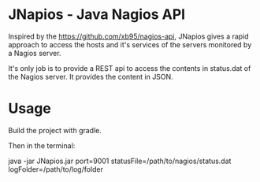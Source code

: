 JNapios - Java Nagios API
=======

Inspired by the https://github.com/xb95/nagios-api, JNapios gives a rapid approach to access the hosts and it's services of the servers monitored by a Nagios server.

It's only job is to provide a REST api to access the contents in status.dat of the Nagios server. It provides the content in JSON.

Usage
======

Build the project with gradle.

Then in the terminal:

java -jar JNapios.jar port=9001 statusFile=/path/to/nagios/status.dat logFolder=/path/to/log/folder
